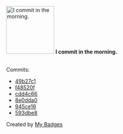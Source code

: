 <img src="https://my-badges.github.io/my-badges/morning-commits.png" alt="I commit in the morning." title="I commit in the morning." width="128">
<strong>I commit in the morning.</strong>
<br><br>

Commits:

- <a href="https://github.com/dwesh163/Quizzoto-V2/commit/49b27c1900402df7f43f50be345f28ccb688485d">49b27c1</a>
- <a href="https://github.com/dwesh163/Quizzoto-V2/commit/f48520fc6c4721143c3164cdb555a2b48c514e40">f48520f</a>
- <a href="https://github.com/dwesh163/Quizzoto-V2/commit/cdd4c6617bdaf20c5ae38a7955db68914be88761">cdd4c66</a>
- <a href="https://github.com/dwesh163/Quizzoto-V2/commit/8e0dda0594e771f567fdce8fbe07cdfe429f038f">8e0dda0</a>
- <a href="https://github.com/dwesh163/docker-manager/commit/945ce16a5f03b786e9649d9d4c1b40ff3f5e78ec">945ce16</a>
- <a href="https://github.com/dwesh163/docker-manager/commit/593dbe8b1558a14631dffa74637cc43ccb1fe7c1">593dbe8</a>


Created by <a href="https://github.com/my-badges/my-badges">My Badges</a>